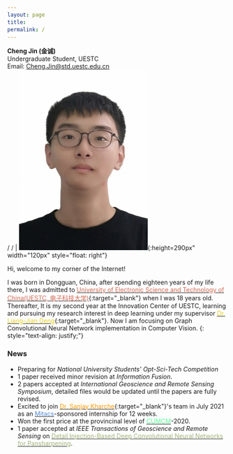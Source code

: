 ```yaml
---
layout: page
title:
permalink: /
---
```


<head>
	<!-- Place your kit's code here -->
	<script src="https://kit.fontawesome.com/be82e3287f.js" crossorigin="anonymous"></script>
</head>

**Cheng Jin (金诚)** <br>  Undergraduate Student, UESTC <br>    Email: <a href="mailto: Cheng.Jin@std.uestc.edu.cn">Cheng.Jin@std.uestc.edu.cn</a><br> <a href="https://github.com/ChengJin-git" target="_blank"><i class="fab fa-github" href="#"></i></a> / <a href="https://scholar.google.com/citations?user=DFMxV_oAAAAJ" target="_blank"><i class="fas fa-graduation-cap" href="#"></i></a> / <a href="https://twitter.com/Cheng_Jin_UESTC" target="_blank"><i class="fab fa-twitter" href="#"></i></a> | ![Cheng](/assets/images/me.jpeg){:height=290px" width="120px" style="float: right"}

Hi, welcome to my corner of the Internet!

I was born in Dongguan, China, after spending eighteen years of my life there, I was admitted to [<span style="color: #d16952">University of Electronic Science and Technology of China(UESTC, 电子科技大学)</span>](https://en.uestc.edu.cn){:target="_blank"} when I was 18 years old. Thereafter, It is my second year at the Innovation Center of UESTC, learning and pursuing my research interest in deep learning under my supervisor [<span style="color: #e6ce20">Dr. Liang-Jian Deng</span>](https://liangjiandeng.github.io/){:target="_blank"}. Now I am focusing on Graph Convolutional Neural Network implementation in Computer Vision.
{: style="text-align: justify;"} 

### News
- Preparing for *National University Students' Opt-Sci-Tech Competition*
- 1 paper received minor revision at *Information Fusion*.
- 2 papers accepted at *International Geoscience and Remote Sensing Symposium*, detailed files would be updated until the papers are fully revised.     
- Excited to join [<span style="color: #FF9900">Dr. Sanjay Kharche</span>](https://kcru.lawsonresearch.ca/research/srk/index.html){:target="_blank"}'s team in July 2021 as an [<span style="color: #528bd1">Mitacs</span>](https://www.mitacs.ca/)-sponsored internship for 12 weeks.
- Won the first price at the provincinal level of [<span style="color: #59ff96">CUMCM</span>](http://en.mcm.edu.cn/)-2020.
- 1 paper accepted at *IEEE Transactions of Geoscience and Remote Sensing* on [<span style="color: #a3b278">Detail Injection-Based Deep Convolutional Neural Networks for Pansharpening</span>](https://chengjin-git.github.io//2020/Detail-Injection-Based-Deep-Convolutional-Neural-Networks-for-Pansharpening/).
